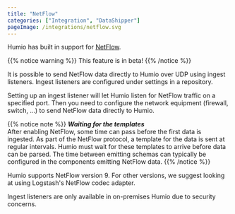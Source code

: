 ```yaml
---
title: "NetFlow"
categories: ["Integration", "DataShipper"]
pageImage: /integrations/netflow.svg
---
```


Humio has built in support for [NetFlow](https://en.wikipedia.org/wiki/NetFlow).

{{% notice warning %}}
This feature is in beta!
{{% /notice %}}

It is possible to send NetFlow data directly to Humio over UDP using ingest listeners.
Ingest listeners are configured under settings in a repository.  

Setting up an ingest listener will let Humio listen for NetFlow traffic on a specified port.
Then you need to configure the network equipment (firewall, switch, ...) to send NetFlow data directly to Humio.

{{% notice note %}}
***Waiting for the templates***  
After enabling NetFlow, some time can pass before the first data is ingested.
As part of the NetFlow protocol, a template for the data is sent at regular intervals.
Humio must wait for these templates to arrive before data can be parsed.
The time between emitting schemas can typically be configured in the components emitting NetFlow data.
{{% /notice %}}

Humio supports NetFlow version 9.  For other versions, we suggest looking at
using Logstash's NetFlow codec adapter.

Ingest listeners are only available in on-premises Humio due to security concerns.
